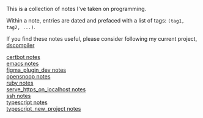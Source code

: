 This is a collection of notes I've taken on programming.  
  
Within a note, entries are dated and prefaced with a list of tags: `(tag1, tag2, ...)`.  
  
If you find these notes useful, please consider following my current project, [dscompiler](https://github.com/lzell/dscompiler)  
  
[certbot notes](notes/certbot.html)  
[emacs notes](notes/emacs.html)  
[figma_plugin_dev notes](notes/figma_plugin_dev.html)  
[opensnoop notes](notes/opensnoop.html)  
[ruby notes](notes/ruby.html)  
[serve_https_on_localhost notes](notes/serve_https_on_localhost.html)  
[ssh notes](notes/ssh.html)  
[typescript notes](notes/typescript.html)  
[typescript_new_project notes](notes/typescript_new_project.html)  
